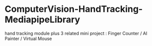 # ComputerVision-HandTracking-MediapipeLibrary
hand tracking module plus 3 related mini project : Finger Counter / AI Painter / Virtual Mouse 
